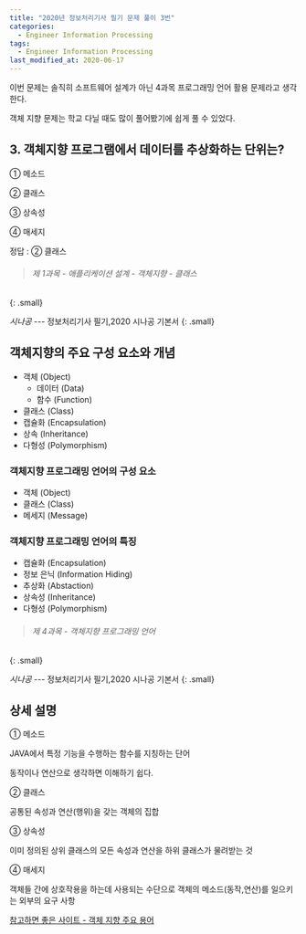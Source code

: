 ```yaml
---
title: "2020년 정보처리기사 필기 문제 풀이 3번"
categories:
  - Engineer Information Processing
tags: 
  - Engineer Information Processing
last_modified_at: 2020-06-17
---
```


이번 문제는 솔직히 소프트웨어 설계가 아닌 4과목 프로그래밍 언어 활용 문제라고 생각한다.

객체 지향 문제는 학교 다닐 때도 많이 풀어봤기에 쉽게 풀 수 있었다.

## 3. 객체지향 프로그램에서 데이터를 추상화하는 단위는?

① 메소드

② 클래스

③ 상속성

④ 매세지

정답 : ② 클래스

> ###### 제 1과목 - 애플리케이션 설계 - 객체지향 - 클래스
{: .small}

<cite>시나공</cite> --- 정보처리기사 필기,2020 시나공 기본서
{: .small}

## 객체지향의 주요 구성 요소와 개념

  * 객체 (Object)
      * 데이터 (Data)
      * 함수 (Function)
  * 클래스 (Class)
  * 캡슐화 (Encapsulation)
  * 상속 (Inheritance)
  * 다형성 (Polymorphism)

### 객체지향 프로그래밍 언어의 구성 요소

  * 객체 (Object)
  * 클래스 (Class)
  * 메세지 (Message)

### 객체지향 프로그래밍 언어의 특징

  * 캡슐화 (Encapsulation)
  * 정보 은닉 (Information Hiding)
  * 추상화 (Abstaction)
  * 상속성 (Inheritance)
  * 다형성 (Polymorphism)

> ###### 제 4과목 - 객체지향 프로그래밍 언어
{: .small}

<cite>시나공</cite> --- 정보처리기사 필기,2020 시나공 기본서
{: .small}

## 상세 설명

① 메소드

JAVA에서 특정 기능을 수행하는 함수를 지칭하는 단어

동작이나 연산으로 생각하면 이해하기 쉽다.

② 클래스

공통된 속성과 연산(행위)을 갖는 객체의 집합

③ 상속성

이미 정의된 상위 클래스의 모든 속성과 연산을 하위 클래스가 물려받는 것

④ 매세지

객체들 간에 상호작용을 하는데 사용되는 수단으로 객체의 메소드(동작,연산)를 일으키는 외부의 요구 사항

[참고하면 좋은 사이트 - 객체 지향 주요 용어](http://w3.incom79.com/incom79_view/certif_haeksim_jungri.asp?cart_no=&class_code=59&class_gubun=&open_class_file_no=2208)






 

